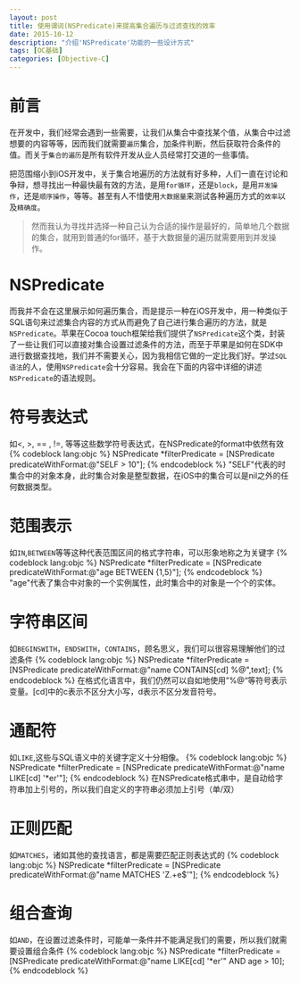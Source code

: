 ```yaml
---
layout: post
title: 使用谓词(NSPredicate)来提高集合遍历与过滤查找的效率
date: 2015-10-12
description: "介绍'NSPredicate'功能的一些设计方式"
tags: [OC基础]
categories: [Objective-C]
---
```


# 前言
在开发中，我们经常会遇到一些需要，让我们从集合中查找某个值，从集合中过滤想要的内容等等，因而我们就需要`遍历`集合，加条件判断，然后获取符合条件的值。而关于`集合的遍历`是所有软件开发从业人员经常打交道的一些事情。

把范围缩小到iOS开发中，关于集合地遍历的方法就有好多种，人们一直在讨论和争辩，想寻找出一种最快最有效的方法，是用`for循环`，还是`block`，是用`并发操作`，还是`顺序操作`，等等。甚至有人不惜使用`大数据量`来测试各种遍历方式的`效率`以及`精确度`。

>然而我认为寻找并选择一种自己认为合适的操作是最好的，简单地几个数据的集合，就用到普通的for循环，基于大数据量的遍历就需要用到并发操作。
<!-- more -->
# NSPredicate
而我并不会在这里展示如何遍历集合，而是提示一种在iOS开发中，用一种类似于SQL语句来过滤集合内容的方式从而避免了自己进行集合遍历的方法，就是`NSPredicate`。苹果在Cocoa touch框架给我们提供了`NSPredicate`这个类，封装了一些让我们可以直接对集合设置过滤条件的方法，而至于苹果是如何在SDK中进行数据查找地，我们并不需要关心，因为我相信它做的一定比我们好。学过`SQL语法`的人，使用`NSPredicate`会十分容易。我会在下面的内容中详细的讲述`NSPredicate`的语法规则。

# 符号表达式
如<, >, == , !=, 等等这些数学符号表达式，在NSPredicate的format中依然有效
{% codeblock lang:objc %}
NSPredicate *filterPredicate = [NSPredicate predicateWithFormat:@"SELF > 10"];
{% endcodeblock %}
"SELF"代表的时集合中的对象本身，此时集合对象是整型数据，在iOS中的集合可以是nil之外的任何数据类型。

# 范围表示
如`IN`,`BETWEEN`等等这种代表范围区间的格式字符串，可以形象地称之为关键字
{% codeblock lang:objc %}
NSPredicate *filterPredicate = [NSPredicate predicateWithFormat:@"age BETWEEN {1,5}"];
{% endcodeblock %}
"age"代表了集合中对象的一个实例属性，此时集合中的对象是一个个的实体。

# 字符串区间
如`BEGINSWITH`，`ENDSWITH`，`CONTAINS`，顾名思义，我们可以很容易理解他们的过滤条件
{% codeblock lang:objc %}
NSPredicate *filterPredicate = [NSPredicate predicateWithFormat:@"name CONTAINS[cd] %@",text];
{% endcodeblock %}
在格式化语言中，我们仍然可以自如地使用”%@“等符号表示变量。[cd]中的c表示不区分大小写，d表示不区分发音符号。
 
# 通配符
如`LIKE`,这些与SQL语义中的关键字定义十分相像。
{% codeblock lang:objc %}
NSPredicate *filterPredicate = [NSPredicate predicateWithFormat:@"name LIKE[cd] '*er'"];
{% endcodeblock %}
在NSPredicate格式串中，是自动给字符串加上引号的，所以我们自定义的字符串必须加上引号（单/双）
 
# 正则匹配
如`MATCHES`，诸如其他的查找语言，都是需要匹配正则表达式的
{% codeblock lang:objc %}
NSPredicate *filterPredicate = [NSPredicate predicateWithFormat:@"name MATCHES 'Z.+e$'"];
 {% endcodeblock %}

# 组合查询
如`AND`，在设置过滤条件时，可能单一条件并不能满足我们的需要，所以我们就需要设置组合条件
{% codeblock lang:objc %}
NSPredicate *filterPredicate = [NSPredicate predicateWithFormat:@"name LIKE[cd] '*er'" AND age > 10];
{% endcodeblock %}